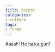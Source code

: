 ```yaml
---
title: Sniper
categories:
- culture
tags:
- funny
---
```


Aaaah!  [He has a gun][1]!

   [1]: http://www.grouchyoldcripple.com/archives/catwithagun.html
